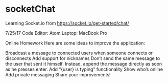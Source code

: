 # socketChat

Learning Socket.io from <https://socket.io/get-started/chat/>

7/25/17 Code Editor: Atom Laptop: MacBook Pro

Online Homework
Here are some ideas to improve the application:

Broadcast a message to connected users when someone connects or disconnects
Add support for nicknames
Don’t send the same message to the user that sent it himself. Instead, append the message directly as soon as he presses enter.
Add “{user} is typing” functionality
Show who’s online
Add private messaging
Share your improvements!

